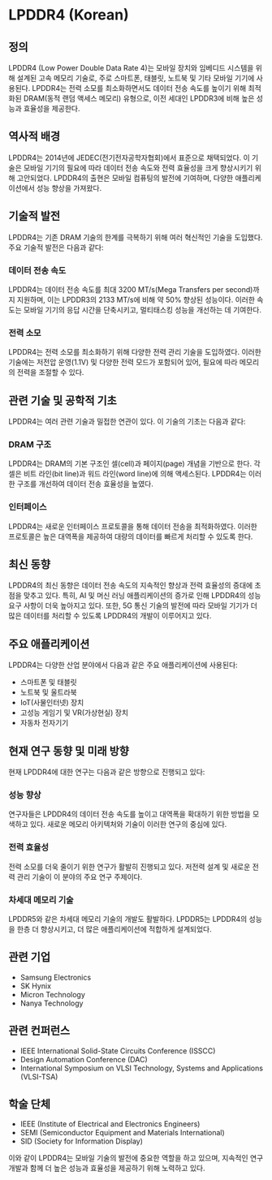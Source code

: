 # LPDDR4 (Korean)

## 정의
LPDDR4 (Low Power Double Data Rate 4)는 모바일 장치와 임베디드 시스템을 위해 설계된 고속 메모리 기술로, 주로 스마트폰, 태블릿, 노트북 및 기타 모바일 기기에 사용된다. LPDDR4는 전력 소모를 최소화하면서도 데이터 전송 속도를 높이기 위해 최적화된 DRAM(동적 랜덤 액세스 메모리) 유형으로, 이전 세대인 LPDDR3에 비해 높은 성능과 효율성을 제공한다.

## 역사적 배경
LPDDR4는 2014년에 JEDEC(전기전자공학자협회)에서 표준으로 채택되었다. 이 기술은 모바일 기기의 필요에 따라 데이터 전송 속도와 전력 효율성을 크게 향상시키기 위해 고안되었다. LPDDR4의 출현은 모바일 컴퓨팅의 발전에 기여하며, 다양한 애플리케이션에서 성능 향상을 가져왔다.

## 기술적 발전
LPDDR4는 기존 DRAM 기술의 한계를 극복하기 위해 여러 혁신적인 기술을 도입했다. 주요 기술적 발전은 다음과 같다:

### 데이터 전송 속도
LPDDR4는 데이터 전송 속도를 최대 3200 MT/s(Mega Transfers per second)까지 지원하며, 이는 LPDDR3의 2133 MT/s에 비해 약 50% 향상된 성능이다. 이러한 속도는 모바일 기기의 응답 시간을 단축시키고, 멀티태스킹 성능을 개선하는 데 기여한다.

### 전력 소모
LPDDR4는 전력 소모를 최소화하기 위해 다양한 전력 관리 기술을 도입하였다. 이러한 기술에는 저전압 운영(1.1V) 및 다양한 전력 모드가 포함되어 있어, 필요에 따라 메모리의 전력을 조절할 수 있다.

## 관련 기술 및 공학적 기초
LPDDR4는 여러 관련 기술과 밀접한 연관이 있다. 이 기술의 기초는 다음과 같다:

### DRAM 구조
LPDDR4는 DRAM의 기본 구조인 셀(cell)과 페이지(page) 개념을 기반으로 한다. 각 셀은 비트 라인(bit line)과 워드 라인(word line)에 의해 액세스된다. LPDDR4는 이러한 구조를 개선하여 데이터 전송 효율성을 높였다.

### 인터페이스
LPDDR4는 새로운 인터페이스 프로토콜을 통해 데이터 전송을 최적화하였다. 이러한 프로토콜은 높은 대역폭을 제공하여 대량의 데이터를 빠르게 처리할 수 있도록 한다.

## 최신 동향
LPDDR4의 최신 동향은 데이터 전송 속도의 지속적인 향상과 전력 효율성의 증대에 초점을 맞추고 있다. 특히, AI 및 머신 러닝 애플리케이션의 증가로 인해 LPDDR4의 성능 요구 사항이 더욱 높아지고 있다. 또한, 5G 통신 기술의 발전에 따라 모바일 기기가 더 많은 데이터를 처리할 수 있도록 LPDDR4의 개발이 이루어지고 있다.

## 주요 애플리케이션
LPDDR4는 다양한 산업 분야에서 다음과 같은 주요 애플리케이션에 사용된다:

- 스마트폰 및 태블릿
- 노트북 및 울트라북
- IoT(사물인터넷) 장치
- 고성능 게임기 및 VR(가상현실) 장치
- 자동차 전자기기

## 현재 연구 동향 및 미래 방향
현재 LPDDR4에 대한 연구는 다음과 같은 방향으로 진행되고 있다:

### 성능 향상
연구자들은 LPDDR4의 데이터 전송 속도를 높이고 대역폭을 확대하기 위한 방법을 모색하고 있다. 새로운 메모리 아키텍처와 기술이 이러한 연구의 중심에 있다.

### 전력 효율성
전력 소모를 더욱 줄이기 위한 연구가 활발히 진행되고 있다. 저전력 설계 및 새로운 전력 관리 기술이 이 분야의 주요 연구 주제이다.

### 차세대 메모리 기술
LPDDR5와 같은 차세대 메모리 기술의 개발도 활발하다. LPDDR5는 LPDDR4의 성능을 한층 더 향상시키고, 더 많은 애플리케이션에 적합하게 설계되었다.

## 관련 기업
- Samsung Electronics
- SK Hynix
- Micron Technology
- Nanya Technology

## 관련 컨퍼런스
- IEEE International Solid-State Circuits Conference (ISSCC)
- Design Automation Conference (DAC)
- International Symposium on VLSI Technology, Systems and Applications (VLSI-TSA)

## 학술 단체
- IEEE (Institute of Electrical and Electronics Engineers)
- SEMI (Semiconductor Equipment and Materials International)
- SID (Society for Information Display)

이와 같이 LPDDR4는 모바일 기술의 발전에 중요한 역할을 하고 있으며, 지속적인 연구 개발과 함께 더 높은 성능과 효율성을 제공하기 위해 노력하고 있다.